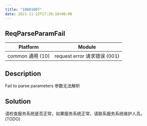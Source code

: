 ```yaml
---
title: "10001007"
date: 2021-11-22T17:39:10+08:00
---
```

## ReqParseParamFail
| Platform                   | Module
|----------------------------|----------|
| common 通用 (10) | request error 请求错误 (001) |

## Description
Fail to parse parameters 参数无法解析

## Solution
请检查服务系统是否正常，如果服务系统正常，请联系服务系统维护人员。(TODO)